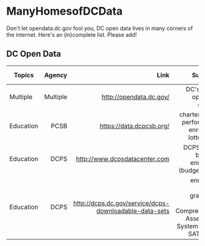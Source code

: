 # ManyHomesofDCData
Don't let opendata.dc.gov fool you, DC open data lives in many corners of the internet. Here's an (in)complete list. Please add!

**DC Open Data**
---------------------------------------------------
| Topics   | Agency   | Link                          | Summary                                             | Data Type     |
| -------- | --------:|------------------------------:|----------------------------------------------------:|--------------:|
|Multiple  |Multiple | http://opendata.dc.gov/        |DC's official open data catalog.                     |API; multiple  |	|Education |OSSE     |http://osse.dc.gov/service/data |school enrollment audits                             |XLSX 	        |
|Education |PCSB     |https://data.dcpcsb.org/        |charter school performance, enrollment, lottery, etc.|API; multiple  |
|Education |DCPS     |http://www.dcpsdatacenter.com   |DCPS school budgets, enrollment (budgeted for)       |XLSX           |
|Education |DCPS	   |http://dcps.dc.gov/service/dcps-downloadable-data-sets|enrollment audits, graduation rates, Comprehensive Assessment System scores, SAT scores|	XLSX|
